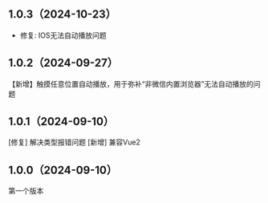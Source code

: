 ## 1.0.3（2024-10-23）
- 修复: IOS无法自动播放问题
## 1.0.2（2024-09-27）
【新增】触摸任意位置自动播放，用于弥补“非微信内置浏览器”无法自动播放的问题
## 1.0.1（2024-09-10）
[修复] 解决类型报错问题
[新增] 兼容Vue2
## 1.0.0（2024-09-10）
第一个版本
